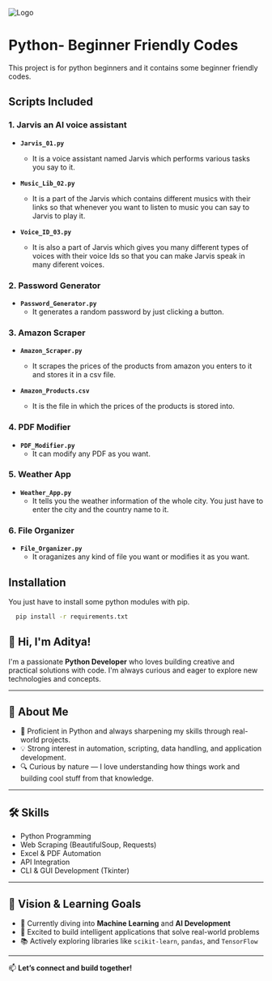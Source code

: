 
![Logo](https://4kwallpapers.com/images/wallpapers/python-logo-dark-3840x2160-16094.png)


# Python- Beginner Friendly Codes

This project is for python beginners and it contains some beginner friendly codes.

## Scripts Included

### 1. Jarvis an AI voice assistant
- **`Jarvis_01.py`**
    - It is a voice assistant named Jarvis which performs various tasks you say to it.

- **`Music_Lib_02.py`**
    - It is a part of the Jarvis which contains different musics with their links so that whenever you want to listen to music you can say to Jarvis to play it.

- **`Voice_ID_03.py`**
    - It is also a part of Jarvis which gives you many different types of voices with their voice Ids so that you can make Jarvis speak in many diferent voices.

### 2. Password Generator
- **`Password_Generator.py`**
    - It generates a random password by just clicking a button.

### 3. Amazon Scraper
- **`Amazon_Scraper.py`**
    - It scrapes the prices of the products from amazon you enters to it and stores it in a csv file.

- **`Amazon_Products.csv`**
    - It is the file in which the prices of the products is stored into.

### 4. PDF Modifier
- **`PDF_Modifier.py`**
    - It can modify any PDF as you want.

### 5. Weather App
- **`Weather_App.py`**
    - It tells you the weather information of the whole city. You just have to enter the city and the country name to it.

### 6. File Organizer
- **`File_Organizer.py`**
    - It oraganizes any kind of file you want or modifies it as you want.


## Installation

You just have to install some python modules with pip.

```bash
  pip install -r requirements.txt
```

    
## 👋 Hi, I'm Aditya!

I'm a passionate **Python Developer** who loves building creative and practical solutions with code. I'm always curious and eager to explore new technologies and concepts.

---
## 🚀 About Me

- 🐍 Proficient in Python and always sharpening my skills through real-world projects.
- 💡 Strong interest in automation, scripting, data handling, and application development.
- 🔍 Curious by nature — I love understanding how things work and building cool stuff from that knowledge.

---

## 🛠 Skills

- Python Programming 
- Web Scraping (BeautifulSoup, Requests)
- Excel & PDF Automation
- API Integration
- CLI & GUI Development (Tkinter)


---
## 🎯 Vision & Learning Goals

- 🌱 Currently diving into **Machine Learning** and **AI Development**
- 🤖 Excited to build intelligent applications that solve real-world problems
- 📚 Actively exploring libraries like `scikit-learn`, `pandas`, and `TensorFlow`

---

📫 **Let’s connect and build together!**